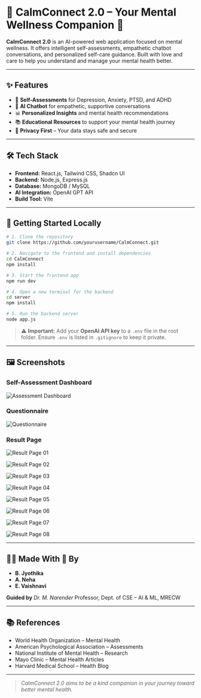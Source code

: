 # 🩷 CalmConnect 2.0 – Your Mental Wellness Companion 🌿


**CalmConnect 2.0** is an AI-powered web application focused on mental wellness. It offers intelligent self-assessments, empathetic chatbot conversations, and personalized self-care guidance. Built with love and care to help you understand and manage your mental health better.

---

## ✨ Features

- 🧠 **Self-Assessments** for Depression, Anxiety, PTSD, and ADHD  
- 💬 **AI Chatbot** for empathetic, supportive conversations  
- 📊 **Personalized Insights** and mental health recommendations  
- 📚 **Educational Resources** to support your mental health journey  
- 🔐 **Privacy First** – Your data stays safe and secure  

---

## 🛠 Tech Stack

- **Frontend:** React.js, Tailwind CSS, Shadcn UI  
- **Backend:** Node.js, Express.js  
- **Database:** MongoDB / MySQL  
- **AI Integration:** OpenAI GPT API  
- **Build Tool:** Vite  

---

## 🧪 Getting Started Locally

```bash
# 1. Clone the repository
git clone https://github.com/yourusername/CalmConnect.git

# 2. Navigate to the frontend and install dependencies
cd CalmConnect
npm install

# 3. Start the frontend app
npm run dev

# 4. Open a new terminal for the backend
cd server
npm install

# 5. Run the backend server
node app.js
````

> ⚠️ **Important:**
> Add your **OpenAI API key** to a `.env` file in the root folder.
> Ensure `.env` is listed in `.gitignore` to keep it private.

---

## 🖼️ Screenshots

### Self-Assessment Dashboard

![Assessment Dashboard](./assessment_dashboard.png)

### Questionnaire

![Questionnaire](./questionnaire.png)

### Result Page

![Result  Page 01](./result_pg_01.png)

![Result  Page 02](./result_pg_02.png)

![Result  Page 03](./result_pg_03.png)

![Result  Page 04](./result_pg_04.png)

![Result  Page 05](./result_pg_05.png)

![Result  Page 06](./result_pg_06.png)

![Result  Page 07](./result_pg_07.png)

![Result  Page 08](./result_pg_08.png)

---

## 👩‍💻 Made With 💙 By

* **B. Jyothika**
* **A. Neha**
* **E. Vaishnavi**

**Guided by**
*Dr. M. Narender*
Professor, Dept. of CSE – AI & ML, MRECW

---

## 📚 References

* World Health Organization – Mental Health
* American Psychological Association – Assessments
* National Institute of Mental Health – Research
* Mayo Clinic – Mental Health Articles
* Harvard Medical School – Health Blog

---

> *CalmConnect 2.0 aims to be a kind companion in your journey toward better mental health.*

```
